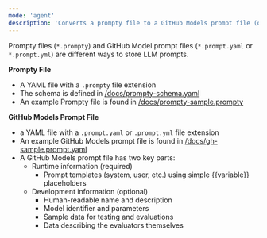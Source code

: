 ```yaml
---
mode: 'agent'
description: 'Converts a prompty file to a GitHub Models prompt file (or vice versa)'
---
```


Prompty files (`*.prompty`) and GitHub Model prompt files (`*.prompt.yaml` or `*.prompt.yml`) are different ways to store LLM prompts.

**Prompty File**
- A YAML file with a `.prompty` file extension
- The schema is defined in [/docs/prompty-schema.yaml](/docs/prompty-schema.yaml)
- An example Prompty file is found in [/docs/prompty-sample.prompty](/docs/prompty-sample.prompty)

**GitHub Models Prompt File**
- a YAML file with a `.prompt.yaml` or `.prompt.yml` file extension
- An example GitHub Models prompt file is found in [/docs/gh-sample.prompt.yaml](/docs/gh-sample.prompt.yaml)
- A GitHub Models prompt file has two key parts:
  - Runtime information (required)
    - Prompt templates (system, user, etc.) using simple {{variable}} placeholders
  - Development information (optional)
    - Human-readable name and description
    - Model identifier and parameters
    - Sample data for testing and evaluations
    - Data describing the evaluators themselves